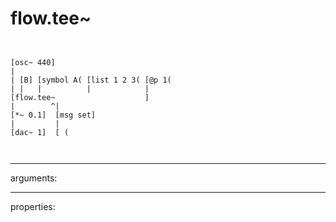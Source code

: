 # flow.tee~

```


[osc~ 440]
|
| [B] [symbol A( [list 1 2 3( [@p 1(
| |   |          |            |
[flow.tee~                    ]
|        ^|
[*~ 0.1]  [msg set]
|         |
[dac~ 1]  [ (

            
```
---
arguments:


---
properties:


